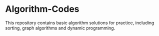# Algorithm-Codes

This repository contains basic algorithm solutions for practice, including sorting, graph algorithms and dynamic programming.
